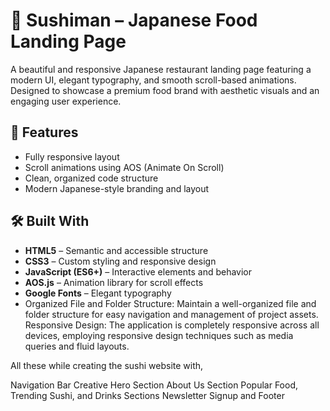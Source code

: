 # 🍣 Sushiman – Japanese Food Landing Page

A beautiful and responsive Japanese restaurant landing page featuring a modern UI, elegant typography, and smooth scroll-based animations. Designed to showcase a premium food brand with aesthetic visuals and an engaging user experience.

## 🚀 Features
- Fully responsive layout  
- Scroll animations using AOS (Animate On Scroll)  
- Clean, organized code structure  
- Modern Japanese-style branding and layout  

## 🛠️ Built With
- **HTML5** – Semantic and accessible structure  
- **CSS3** – Custom styling and responsive design  
- **JavaScript (ES6+)** – Interactive elements and behavior  
- **AOS.js** – Animation library for scroll effects  
- **Google Fonts** – Elegant typography
-  Organized File and Folder Structure: Maintain a well-organized file and folder structure for easy navigation and management of project assets.
   Responsive Design: The application is completely responsive across all devices, employing responsive design techniques such as media queries and fluid layouts.

All these while creating the sushi website with,

Navigation Bar
Creative Hero Section
About Us Section
Popular Food, Trending Sushi, and Drinks Sections
Newsletter Signup and Footer
